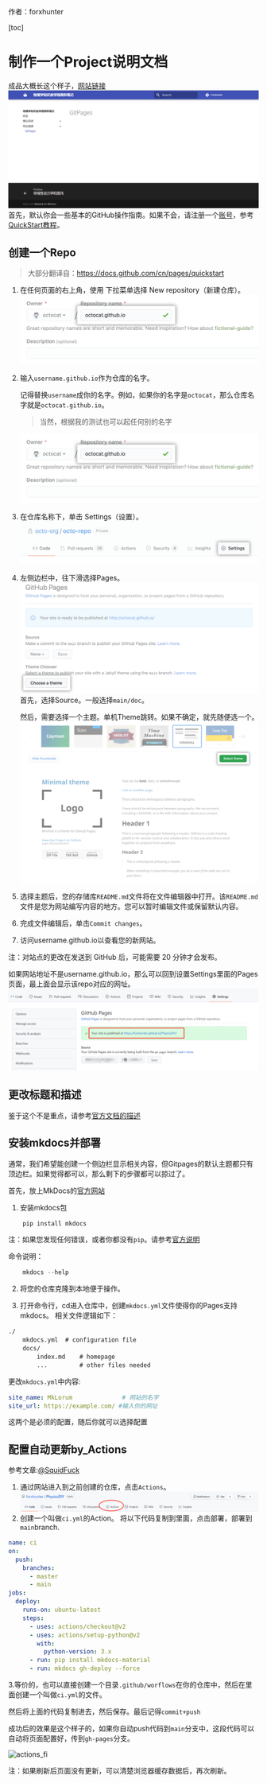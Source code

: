 作者：forxhunter

[toc]
# 制作一个Project说明文档
成品大概长这个样子，[网站链接](https://forxhunter.github.io/PhysicsDIY/WebBuilt/GitPages/)
![result](GitPages.asset\result.png)
首先，默认你会一些基本的GitHub操作指南。如果不会，请注册一个[账号](github.com)，参考[QuickStart教程](https://docs.github.com/cn/get-started/quickstart)。
## 创建一个Repo
> 大部分翻译自：https://docs.github.com/cn/pages/quickstart
1. 在任何页面的右上角，使用  下拉菜单选择 New repository（新建仓库）。
    ![newrepo](.\GitPages.asset\create-repository-name-pages.png)

2. 输入`username.github.io`作为仓库的名字。

    记得替换`username`成你的名字。例如，如果你的名字是`octocat`，那么仓库名字就是`octocat.github.io`。
    > 当然，根据我的测试也可以起任何别的名字

    ![name](GitPages.asset\create-repository-name-pages.png)
3. 在仓库名称下，单击 Settings（设置）。
    ![sett](GitPages.asset\repo-actions-settings.png)
4. 左侧边栏中，往下滑选择Pages。
    ![pages](GitPages.asset\pages.png)
    首先，选择Source。一般选择`main/doc`。

    然后，需要选择一个主题。单机Theme跳转。如果不确定，就先随便选一个。
    ![theme](GitPages.asset\select-theme.png)
5. 选择主题后，您的存储库`README.md`文件将在文件编辑器中打开。该`README.md`文件是您为网站编写内容的地方。您可以暂时编辑文件或保留默认内容。
6. 完成文件编辑后，单击`Commit changes`。
7. 访问username.github.io以查看您的新网站。
    
注：对站点的更改在发送到 GitHub 后，可能需要 20 分钟才会发布。

如果网站地址不是username.github.io，那么可以回到设置Settings里面的Pages页面，最上面会显示该repo对应的网址。
![address](GitPages.asset\address_show.png)

## 更改标题和描述
鉴于这个不是重点，请参考[官方文档的描述](https://docs.github.com/cn/pages/quickstart#changing-the-title-and-description)

## 安装mkdocs并部署
通常，我们希望能创建一个侧边栏显示相关内容，但Gitpages的默认主题都只有顶边栏。如果觉得都可以，那么剩下的步骤都可以掠过了。

首先，放上MkDocs的[官方网站](https://www.mkdocs.org/getting-started/)

1. 安装mkdocs包
``` powershell
    pip install mkdocs
```
注：如果您发现任何错误，或者你都没有`pip`。请参考[官方说明](mkdocs.org/user-guide/installation/)

命令说明：
```powershell
    mkdocs --help
```
2. 将您的仓库克隆到本地便于操作。

3. 打开命令行，cd进入仓库中，创建`mkdocs.yml`文件使得你的Pages支持mkdocs。
相关文件逻辑如下：
``` markdown
./
    mkdocs.yml  # configuration file
    docs/
        index.md    # homepage
        ...         # other files needed
```
更改`mkdocs.yml`中内容:
```yml
site_name: MkLorum              # 网站的名字
site_url: https://example.com/ #输入你的网址
```
这两个是必须的配置，随后你就可以选择配置
## 配置自动更新by_Actions
参考文章:[@SquidFuck](https://squidfunk.github.io/mkdocs-material/publishing-your-site/)
1. 通过网站进入到之前创建的仓库，点击`Actions`。
![actions](GitPages.asset\actions.png)
2. 创建一个叫做`ci.yml`的Action。
将以下代码复制到里面，点击部署，部署到`main`branch.
```yml
name: ci 
on:
  push:
    branches: 
      - master
      - main
jobs:
  deploy:
    runs-on: ubuntu-latest
    steps:
      - uses: actions/checkout@v2
      - uses: actions/setup-python@v2
        with:
          python-version: 3.x
      - run: pip install mkdocs-material 
      - run: mkdocs gh-deploy --force

```

3.等价的，也可以直接创建一个目录`.github/worflows`在你的仓库中，然后在里面创建一个叫做`ci.yml`的文件。

然后将上面的代码复制进去，然后保存。最后记得`commit+push`

成功后的效果是这个样子的，如果你自动push代码到`main`分支中，这段代码可以自动将页面配置好，传到`gh-pages`分支。

![actions_fi](../GitPages.asset/action_finished.png)

注：如果刷新后页面没有更新，可以清楚浏览器缓存数据后，再次刷新。
